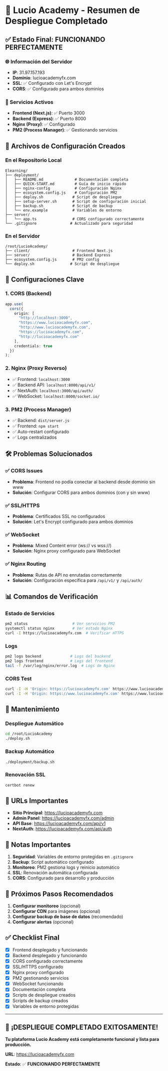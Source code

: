 # 🎉 Lucio Academy - Resumen de Despliegue Completado

## ✅ Estado Final: **FUNCIONANDO PERFECTAMENTE**

### 🌐 Información del Servidor
- **IP**: 31.97.157.193
- **Dominio**: lucioacademyfx.com
- **SSL**: ✅ Configurado con Let's Encrypt
- **CORS**: ✅ Configurado para ambos dominios

### 🚀 Servicios Activos
- **Frontend (Next.js)**: ✅ Puerto 3000
- **Backend (Express)**: ✅ Puerto 8000
- **Nginx (Proxy)**: ✅ Configurado
- **PM2 (Process Manager)**: ✅ Gestionando servicios

## 📁 Archivos de Configuración Creados

### En el Repositorio Local
```
Elearning/
├── deployment/
│   ├── README.md              # Documentación completa
│   ├── QUICK-START.md         # Guía de inicio rápido
│   ├── nginx-config           # Configuración Nginx
│   ├── ecosystem.config.js    # Configuración PM2
│   ├── deploy.sh             # Script de despliegue
│   ├── setup-server.sh       # Script de configuración inicial
│   ├── backup.sh             # Script de backup
│   └── env.example           # Variables de entorno
├── server/
│   └── app.ts                # CORS configurado correctamente
└── .gitignore               # Actualizado para seguridad
```

### En el Servidor
```
/root/LucioAcademy/
├── client/                   # Frontend Next.js
├── server/                   # Backend Express
├── ecosystem.config.js       # PM2 config
└── deploy.sh                # Script de despliegue
```

## 🔧 Configuraciones Clave

### 1. CORS (Backend)
```typescript
app.use(
  cors({
    origin: [
      "http://localhost:3000",
      "https://www.lucioacademyfx.com",
      "http://www.lucioacademyfx.com", 
      "https://lucioacademyfx.com",
      "http://lucioacademyfx.com"
    ],
    credentials: true
  })
);
```

### 2. Nginx (Proxy Reverso)
- ✅ Frontend: `localhost:3000`
- ✅ Backend API: `localhost:8000/api/v1/`
- ✅ NextAuth: `localhost:3000/api/auth/`
- ✅ WebSocket: `localhost:8000/socket.io/`

### 3. PM2 (Process Manager)
- ✅ Backend: `dist/server.js`
- ✅ Frontend: `npm start`
- ✅ Auto-restart configurado
- ✅ Logs centralizados

## 🛠️ Problemas Solucionados

### ✅ CORS Issues
- **Problema**: Frontend no podía conectar al backend desde dominio sin www
- **Solución**: Configurar CORS para ambos dominios (con y sin www)

### ✅ SSL/HTTPS
- **Problema**: Certificados SSL no configurados
- **Solución**: Let's Encrypt configurado para ambos dominios

### ✅ WebSocket
- **Problema**: Mixed Content error (ws:// vs wss://)
- **Solución**: Nginx proxy configurado para WebSocket

### ✅ Nginx Routing
- **Problema**: Rutas de API no enrutadas correctamente
- **Solución**: Configuración específica para `/api/v1/` y `/api/auth/`

## 📊 Comandos de Verificación

### Estado de Servicios
```bash
pm2 status                    # Ver servicios PM2
systemctl status nginx        # Ver estado Nginx
curl -I https://lucioacademyfx.com  # Verificar HTTPS
```

### Logs
```bash
pm2 logs backend             # Logs del backend
pm2 logs frontend            # Logs del frontend
tail -f /var/log/nginx/error.log  # Logs de Nginx
```

### CORS Test
```bash
curl -I -H 'Origin: https://lucioacademyfx.com' https://www.lucioacademyfx.com/api/v1/me
curl -I -H 'Origin: https://www.lucioacademyfx.com' https://www.lucioacademyfx.com/api/v1/me
```

## 🔄 Mantenimiento

### Despliegue Automático
```bash
cd /root/LucioAcademy
./deploy.sh
```

### Backup Automático
```bash
./deployment/backup.sh
```

### Renovación SSL
```bash
certbot renew
```

## 🎯 URLs Importantes

- **Sitio Principal**: https://lucioacademyfx.com
- **Admin Panel**: https://lucioacademyfx.com/admin
- **API Base**: https://lucioacademyfx.com/api/v1
- **NextAuth**: https://lucioacademyfx.com/api/auth

## 📝 Notas Importantes

1. **Seguridad**: Variables de entorno protegidas en `.gitignore`
2. **Backup**: Script automático configurado
3. **Monitoreo**: PM2 gestiona logs y reinicio automático
4. **SSL**: Renovación automática configurada
5. **CORS**: Configurado para desarrollo y producción

## 🚀 Próximos Pasos Recomendados

1. **Configurar monitoreo** (opcional)
2. **Configurar CDN** para imágenes (opcional)
3. **Configurar backup de base de datos** (recomendado)
4. **Configurar alertas** (opcional)

## ✅ Checklist Final

- [x] Frontend desplegado y funcionando
- [x] Backend desplegado y funcionando
- [x] CORS configurado correctamente
- [x] SSL/HTTPS configurado
- [x] Nginx proxy configurado
- [x] PM2 gestionando servicios
- [x] WebSocket funcionando
- [x] Documentación completa
- [x] Scripts de despliegue creados
- [x] Scripts de backup creados
- [x] Variables de entorno protegidas

---

## 🎉 ¡DESPLIEGUE COMPLETADO EXITOSAMENTE!

**Tu plataforma Lucio Academy está completamente funcional y lista para producción.**

**URL**: https://lucioacademyfx.com

**Estado**: ✅ **FUNCIONANDO PERFECTAMENTE** 